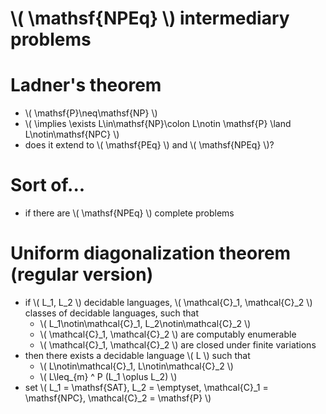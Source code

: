 <!SLIDE subsection>

# \\( \mathsf{NPEq} \\) intermediary problems #

<!SLIDE bullets incremental transition=uncover>

# Ladner's theorem #

* \\( \mathsf{P}\neq\mathsf{NP} \\)
* \\( \implies \exists L\in\mathsf{NP}\colon L\notin \mathsf{P} \land
  L\notin\mathsf{NPC} \\)
* does it extend to \\( \mathsf{PEq} \\) and \\( \mathsf{NPEq} \\)?

<!SLIDE bullets incremental transition=uncover>

# Sort of... #

* if there are \\( \mathsf{NPEq} \\) complete problems

<!SLIDE bullets incremental small transition=uncover>

# Uniform diagonalization theorem (regular version) #

* if \\( L\_1, L\_2 \\) decidable languages, \\( \mathcal{C}\_1, \mathcal{C}\_2 \\) classes of decidable languages, such that
  * \\( L\_1\notin\mathcal{C}\_1, L\_2\notin\mathcal{C}\_2 \\)
  * \\( \mathcal{C}\_1, \mathcal{C}\_2 \\) are computably enumerable
  * \\( \mathcal{C}\_1, \mathcal{C}\_2 \\) are closed under finite variations
* then there exists a decidable language \\( L \\) such that
  * \\( L\notin\mathcal{C}\_1, L\notin\mathcal{C}\_2 \\)
  * \\( L\leq\_{m} ^ P (L\_1 \oplus L\_2) \\)
* set \\( L\_1 = \mathsf{SAT}, L\_2 = \emptyset, \mathcal{C}\_1 = \mathsf{NPC},
  \mathcal{C}\_2 = \mathsf{P} \\)
